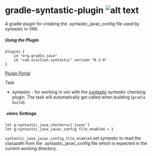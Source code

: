 # gradle-syntastic-plugin ![alt text](https://travis-ci.org/Scuilion/gradle-syntastic-plugin.svg?branch=master)

A gradle plugin for creating the .syntastic_javac_config file used by syntastic in VIM.

##### Using the Plugin
```
plugins {
    id "org.gradle.java"
    id "com.scuilion.syntastic" version "0.3.9"
}
```

[Plugin Portal](https://plugins.gradle.org/plugin/com.scuilion.syntastic)

Task
* syntastic - for working in vim with the [syntastic](https://github.com/scrooloose/syntastic) syntastic checking plugin. The task will automatically get called when building (`gradle build`).

##### .vimrc Settings

```
let g:syntastic_java_checkers=['javac']
let g:syntastic_java_javac_config_file_enabled = 1
```

`syntastic_java_javac_config_file_enabled` set syntastic to read the classpath from the .syntastic_javac_config file which is expected in the current working directory.
